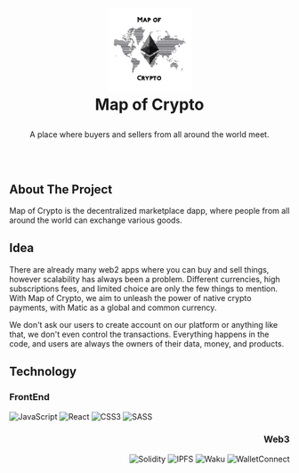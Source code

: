 
<h1>
<p align="center">
  <img src="./src/images/moc2.jpg" width="150" height="150">
  <br>Map of Crypto
</h1>
  <p align="center">
    A place where buyers and sellers from all around the world meet.
    <br />
    </p>
</p>
</br>
</br>

## About The Project
Map of Crypto is the decentralized marketplace dapp, where people from all around the world can exchange various goods.

## Idea

There are already many web2 apps where you can buy and sell things, however scalability has always been a problem. Different currencies, high subscriptions fees, and limited choice are only the few things to mention. With Map of Crypto, we aim to unleash the power of native crypto payments, with Matic as a global and common currency.

We don't ask our users to create account on our platform or anything like that, we don't even control the transactions. Everything happens in the code, and users are always the owners of their data, money, and products.

## Technology

<h3 >
  FrontEnd
</h3>

![JavaScript](https://img.shields.io/badge/javascript-%23323330.svg?style=for-the-badge&logo=javascript&logoColor=%23F7DF1E) 
![React](https://img.shields.io/badge/react-%2320232a.svg?style=for-the-badge&logo=react&logoColor=%2361DAFB)
![CSS3](https://img.shields.io/badge/css3-%231572B6.svg?style=for-the-badge&logo=css3&logoColor=white)
![SASS](https://img.shields.io/badge/SASS-hotpink.svg?style=for-the-badge&logo=SASS&logoColor=white)

<div align="right">
<h3 >
  Web3
</h3>

![Solidity](https://img.shields.io/badge/Solidity-%23363636.svg?style=for-the-badge&logo=solidity&logoColor=white)
![IPFS](https://img.shields.io/badge/-IPFS%2FFilecoin-green?style=for-the-badge)
![Waku](https://img.shields.io/badge/-Waku-yellow?style=for-the-badge)
![WalletConnect](https://img.shields.io/badge/-WalletConnect-black?style=for-the-badge)

</div>